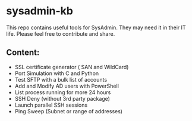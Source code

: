 # sysadmin-kb
This repo contains useful tools for SysAdmin. They may need it in their IT life.
Please feel free to contribute and share.

## Content:
* SSL certificate generator ( SAN and WildCard)
* Port Simulation with C and Python
* Test SFTP  with a bulk list of accounts
* Add and Modify AD users with PowerShell
* List process running for more 24 hours
* SSH Deny (without 3rd party package)
* Launch parallel SSH sessions
* Ping Sweep (Subnet or range of addresses)



